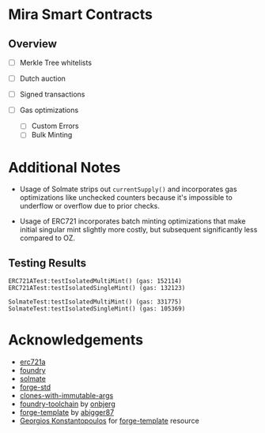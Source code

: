 # Mira Smart Contracts

## Overview

- [ ] Merkle Tree whitelists
- [ ] Dutch auction
- [ ] Signed transactions
- [ ] Gas optimizations

  - [ ] Custom Errors
  - [ ] Bulk Minting

# Additional Notes

- Usage of Solmate strips out `currentSupply()` and incorporates gas optimizations like unchecked counters because it's impossible to underflow or overflow due to prior checks.

- Usage of ERC721 incorporates batch minting optimizations that make initial singular mint slightly more costly, but subsequent significantly less compared to OZ.

## Testing Results

```
ERC721ATest:testIsolatedMultiMint() (gas: 152114)
ERC721ATest:testIsolatedSingleMint() (gas: 132123)

SolmateTest:testIsolatedMultiMint() (gas: 331775)
SolmateTest:testIsolatedSingleMint() (gas: 105369)
```

# Acknowledgements

- [erc721a](https://github.com/chiru-labs/ERC721A)
- [foundry](https://github.com/gakonst/foundry)
- [solmate](https://github.com/Rari-Capital/solmate)
- [forge-std](https://github.com/brockelmore/forge-std)
- [clones-with-immutable-args](https://github.com/wighawag/clones-with-immutable-args)
- [foundry-toolchain](https://github.com/onbjerg/foundry-toolchain) by [onbjerg](https://github.com/onbjerg)
- [forge-template](https://github.com/abigger87/foundry-starter) by [abigger87](https://github.com/abigger87)
- [Georgios Konstantopoulos](https://github.com/gakonst) for [forge-template](https://github.com/gakonst/forge-template) resource
